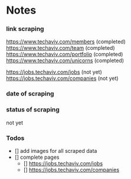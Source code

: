 # Notes

### link scraping
https://www.techaviv.com/members (completed)
https://www.techaviv.com/team (completed)
https://www.techaviv.com/portfolio (completed)
https://www.techaviv.com/unicorns (completed)

https://jobs.techaviv.com/jobs (not yet)
https://jobs.techaviv.com/companies (not yet)

### date of scraping


### status of scraping
not yet

### Todos
- [] add images for all scraped data
- [] complete pages
    - [] https://jobs.techaviv.com/jobs
    - [] https://jobs.techaviv.com/companies